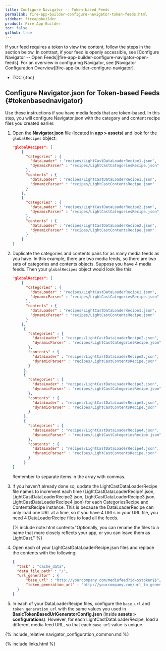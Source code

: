 ```yaml
---
title: Configure Navigator -- Token-based Feeds
permalink: fire-app-builder-configure-navigator-token-feeds.html
sidebar: fireappbuilder
product: Fire App Builder
toc: false
github: true
---
```


If your feed requires a token to view the content, follow the steps in the section below. In contrast, if your feed is openly accessible, see [Configure Navigator -- Open Feeds][fire-app-builder-configure-navigator-open-feeds]. For an overview in configuring Navigator, see [Navigator Configuration Overview][fire-app-builder-configure-navigator].

* TOC
{:toc}

## Configure Navigator.json for Token-based Feeds {#tokenbasednavigator}

Use these instructions if you have media feeds that are token-based. In this step, you will configure Navigator.json with the category and content recipe files you created earlier.

1.  Open the **Navigator.json** file (located in **app > assets**) and look for the `globalRecipes` object:

    ```json
    "globalRecipes": [
        {
          "categories" : {
            "dataLoader" : "recipes/LightCastDataLoaderRecipe1.json",
            "dynamicParser" : "recipes/LightCastCategoriesRecipe.json"
          },
          "contents" : {
            "dataLoader" : "recipes/LightCastDataLoaderRecipe1.json",
            "dynamicParser" : "recipes/LightCastContentsRecipe.json"
          }
        },
        {
          "categories" : {
            "dataLoader" : "recipes/LightCastDataLoaderRecipe2.json",
            "dynamicParser" : "recipes/LightCastCategoriesRecipe.json"
          },
          "contents" : {
            "dataLoader" : "recipes/LightCastDataLoaderRecipe2.json",
            "dynamicParser" : "recipes/LightCastContentsRecipe.json"
          }
        }
    ]
    ```

2.  Duplicate the categories and contents pairs for as many media feeds as you have. In this example, there are two media feeds, so there are two sets of categories and contents objects. Suppose you have 4 media feeds. Then your `globalRecipes` object would look like this:

    ```json
    "globalRecipes": [
        {
          "categories" : {
            "dataLoader" : "recipes/LightCastDataLoaderRecipe1.json",
            "dynamicParser" : "recipes/LightCastCategoriesRecipe.json"
          },
          "contents" : {
            "dataLoader" : "recipes/LightCastDataLoaderRecipe1.json",
            "dynamicParser" : "recipes/LightCastContentsRecipe.json"
          }
        },
         {
           "categories" : {
             "dataLoader" : "recipes/LightCastDataLoaderRecipe2.json",
             "dynamicParser" : "recipes/LightCastCategoriesRecipe.json"
           },
           "contents" : {
             "dataLoader" : "recipes/LightCastDataLoaderRecipe2.json",
             "dynamicParser" : "recipes/LightCastContentsRecipe.json"
           }
         },
         {
           "categories" : {
             "dataLoader" : "recipes/LightCastDataLoaderRecipe3.json",
             "dynamicParser" : "recipes/LightCastCategoriesRecipe.json"
           },
           "contents" : {
             "dataLoader" : "recipes/LightCastDataLoaderRecipe3.json",
             "dynamicParser" : "recipes/LightCastContentsRecipe.json"
           }
         },
         {
           "categories" : {
             "dataLoader" : "recipes/LightCastDataLoaderRecipe4.json",
             "dynamicParser" : "recipes/LightCastCategoriesRecipe.json"
           },
           "contents" : {
             "dataLoader" : "recipes/LightCastDataLoaderRecipe4.json",
             "dynamicParser" : "recipes/LightCastContentsRecipe.json"
           }
         }
    ]
    ```
    
    Remember to separate items in the array with commas. 
    
3.  If you haven't already done so, update the LightCastDataLoaderRecipe file names to increment each time (LightCastDataLoaderRecipe1.json, LightCastDataLoaderRecipe2.json, LightCastDataLoaderRecipe3.json, LightCastDataLoaderRecipe4.json) for each CategoriesRecipe and ContentsRecipe instance. This is because the DataLoaderRecipe can only load one URL at a time, so if you have 4 URLs in your URL file, you need 4 DataLoaderRecipe files to load all the feeds.
    
    {% include note.html content="Optionally, you can rename the files to a name that more closely reflects your app, or you can leave them as LightCast." %}
    
5.  Open each of your LightCastDataLoaderRecipe.json files and replace the contents with the following:
    
    ```json
    {
      "task" : "cache_data",
      "data_file_path" : "/",
      "url_generator" : {
          "base_url" : "http://yourcompany.com/mediafeed?id=$$token$$",
          "token_generation_url" : "http://yourcompany.com/url_to_generate_token"
      }
    }
    ```
    
6.  In each of your DataLoaderRecipe files, configure the `base_url` and `token_generation_url` with the same values you used in **BasicTokenBasedUrlGeneratorConfig.json** (inside **assets > configurations**). However, for each LightCastDataLoaderRecipe, load a different media feed URL, so that each `base_url` value is unique.

{% include_relative navigator_configuration_common.md %}

{% include links.html %}